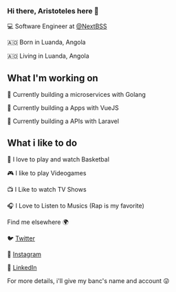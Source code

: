 ### Hi there, Aristoteles here 👋

💻 Software Engineer at  [@NextBSS](https://github.com/nextbss)

🇦🇴 Born in Luanda, Angola

🇦🇴 Living in Luanda, Angola

## What I'm working on 
🚀 Currently building a microservices with Golang

💚 Currently building a Apps with VueJS

🔑 Currently building a APIs with Laravel

## What i like to do 
 🏀 I love to play and watch Basketbal
 
 🎮 I like to play Videogames
 
 📺 I Like to watch TV Shows
 
 🎧 I Love to Listen to Musics (Rap is my favorite)
 

Find me elsewhere 🌍

🐦 [Twitter](https://twitter.com/arikardnoir)

📸 [Instagram](https://instagram.com/arikardnoir)

💼 [LinkedIn](https://www.linkedin.com/in/arikardnoir)


For more details, i'll give my banc's name and account 😜
